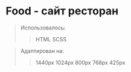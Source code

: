 # Food - сайт ресторан

>Использовалось:
>>HTML
>>SCSS

>Адаптирован на:
>>1440px
>>1024px
>>800px
>>768px
>>425px
